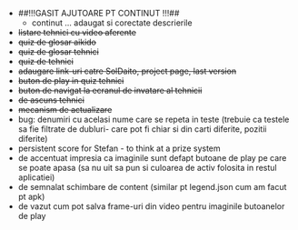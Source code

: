 ﻿- ##!!!GASIT AJUTOARE PT CONTINUT !!!##
	- continut ... adaugat si corectate descrierile
- ~~listare tehnici cu video aferente~~
- ~~quiz de glosar aikido~~
- ~~quiz de glosar tehnici~~
- ~~quiz de tehnici~~
- ~~adaugare link-uri catre SolDaito, project page, last version~~
- ~~buton de play in quiz tehnici~~
- ~~buton de navigat la ecranul de invatare al tehnicii~~
- ~~de ascuns tehnici~~
- ~~mecanism de actualizare~~
- bug: denumiri cu acelasi nume care se repeta in teste (trebuie ca testele sa fie filtrate de dubluri- care pot fi chiar si din carti diferite, pozitii diferite)
- persistent score for Stefan -  to think at a prize system
- de accentuat impresia ca imaginile sunt defapt butoane de play pe care se poate apasa (sa nu uit sa pun si culoarea de activ folosita in restul aplicatiei)
- de semnalat schimbare de content (similar pt legend.json cum am facut pt apk)
- de vazut cum pot salva frame-uri din video pentru imaginile butoanelor de play
